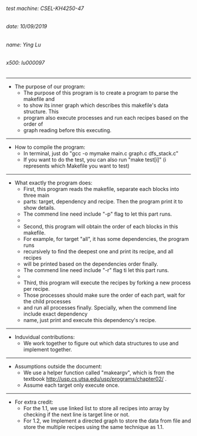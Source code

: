 
###### test machine: CSEL-KH4250-47
###### date: 10/09/2019
###### name: Ying Lu
###### x500: lu000097
***
* The purpose of our program:
    * The purpose of this program is to create a program to parse the makefile and  
    * to show its inner graph which describes this makefile's data structure. This
    * program also execute processes and run each recipes based on the order of
    * graph reading before this executing.

***

* How to compile the program:
    * In terminal, just do "gcc -o mymake main.c graph.c dfs_stack.c"
    * If you want to do the test, you can also run "make test[i]" (i represents which Makefile you want to test)

***


* What exactly the program does:
    * First, this program reads the makefile, separate each blocks into three main
    * parts: target, dependency and recipe. Then the program print it to show details.
    * The commend line need include "-p" flag to let this part runs.
    *
    * Second, this program will obtain the order of each blocks in this makefile.
    * For example, for target "all", it has some dependencies, the program runs
    * recursively to find the deepest one and print its recipe, and all recipes
    * will be printed based on the dependencies order finally.
    * The commend line need include "-r" flag ti let this part runs.
    *
    * Third, this program will execute the recipes by forking a new process per recipe.
    * Those processes should make sure the order of each part, wait for the child processes
    * and run all processes finally. Specially, when the commend line include exact dependency
    * name, just print and execute this dependency's recipe.

***

* Induvidual contributions:
  * We work together to figure out which data structures to use and implement together.


***


* Assumptions outside the document:
    * We use a helper function called "makeargv", which is from the textbook http://usp.cs.utsa.edu/usp/programs/chapter02/ .
    * Assume each target only execute once.

***

* For extra credit:
    * For the 1.1, we use linked list to store all recipes into array by checking if the next line is target line or not.
    * For 1.2, we Implement a directed graph to store the data from file and store the multiple recipes using the same technique as 1.1.

